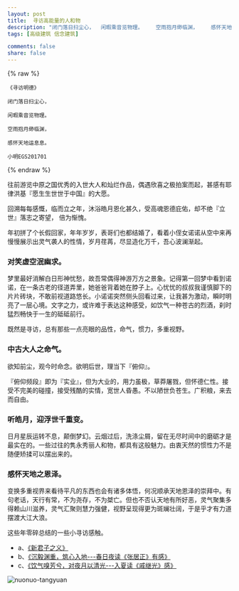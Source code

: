 ```yaml
---
layout: post
title:  寻访高能量的人和物
description: "闭门落日扫尘心，	闲暇乘音览物理。	空雨抱月缈临渊，	感怀天地运息息。"
tags: [高级建筑 信念建筑]

comments: false
share: false
---
```




{% raw %}  

	《寻访明德》

	闭门落日扫尘心，

	闲暇乘音览物理。

	空雨抱月缈临渊，

	感怀天地运息息。

	小明EGS201701

{% endraw %}  

往前游览中原之国优秀的入世大人和灿烂作品，偶遇欣喜之极拍案而起，甚感有耶律洪基『愿生生世世于中国』的大愿。

回溯每每感慨，临而立之年，沐浴皓月恩化甚久，受高魂恩德庇佑，却不绝『立世』落志之寄望， 倍为惭愧。

年初拼了个长假回家，年年岁岁，表哥们也都结婚了，看着小侄女诺诺从空中来再慢慢展示出灵气袭人的性情，岁月荏苒，尽显造化万千，吾心波澜渐起。

### 对笑虚空泯幽求。

梦里最好消解白日形神忧愁，故吾常偶得神游万方之景象。记得第一回梦中看到诺诺，在一条古老的径道弄里，她爸爸背着她在脖子上。心忧忧的叔叔我谨慎脚下的片片砖块，不敢前视道路悠长。小诺诺突然侧头回看过来，让我甚为激动，瞬时明亮了一层心境。文字之力，或许难于表达这种感受，如饮气一种苍古的烈酒，刹时猛烈畅快于一生的砥砥前行。

既然是寻访，总有那些一点亮眼的品性，命气，惯力，多重视野。

### 中古大人之命气。

欲知前尘，观今时命念。欲明后世，理当下『俯仰』。

『俯仰频段』即为『实业』，但为大业的，用力虽极，草莽屠戮，但怀德仁性。接受不完美的碰撞，接受残酷的实情，宽世人昏愚。不以陋世负苍生。广积粮，来去而自由。

### 听皓月，迎浮世千重变。

日月星辰运转不息，颠倒梦幻。云烟过后，洗涤尘屑，留在无尽时间中的磨砺才是最实在的。一些过往的隽永秀丽人和物，都具有这般魅力。由衷天然的惯性力不是随便矫揉可以摆出来的。

### 感怀天地之恩泽。

变换多重视界来看待平凡的东西也会有诸多体悟，何况顺承天地恩泽的崇拜中。有句老话，天行有常，不为尧存，不为桀亡。但也不否认天地有所好恶，灵气聚集多得赖山川滋养，灵气汇聚则慧力强健，视野呈现得更为斑斓壮阔，于是乎才有力道摆渡大江大浪。

这些年零碎总结的一些小寻访感触。

* a、[《新君子之义》](http://www.ruoxu.me//NewChinaMan)
* b、[《沉毅渊重，筑心入地---春日夜读《张居正》有感》](http://www.ruoxu.me//zhang-ju-zheng)
* c、[《饮气嗅芳兮，对夜月以清光---入夏读《戚继光》感》](http://www.ruoxu.me//qi-ji-guang)

![nuonuo-tangyuan](http://ww2.sinaimg.cn/large/006y8lVagw1fbixo6urt4j30go0m8t9l.jpg)